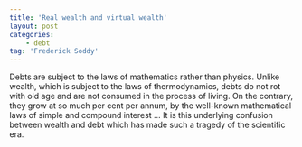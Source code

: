 ```yaml
---
title: 'Real wealth and virtual wealth'
layout: post
categories:
    - debt
tag: 'Frederick Soddy'
---
```


Debts are subject to the laws of mathematics rather than physics. Unlike wealth, which is subject to the laws of thermodynamics, debts do not rot with old age and are not consumed in the process of living. On the contrary, they grow at so much per cent per annum, by the well-known mathematical laws of simple and compound interest … It is this underlying confusion between wealth and debt which has made such a tragedy of the scientific era.